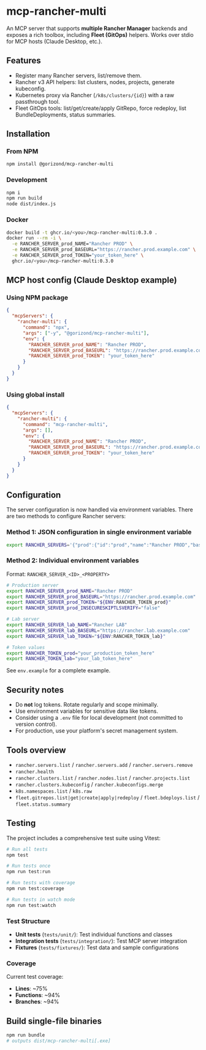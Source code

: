 # mcp-rancher-multi

An MCP server that supports **multiple Rancher Manager** backends and exposes a rich toolbox, including **Fleet (GitOps)** helpers. Works over stdio for MCP hosts (Claude Desktop, etc.).

## Features
- Register many Rancher servers, list/remove them.
- Rancher v3 API helpers: list clusters, nodes, projects, generate kubeconfig.
- Kubernetes proxy via Rancher (`/k8s/clusters/{id}`) with a raw passthrough tool.
- Fleet GitOps tools: list/get/create/apply GitRepo, force redeploy, list BundleDeployments, status summaries.

## Installation

### From NPM
```bash
npm install @gorizond/mcp-rancher-multi
```

### Development
```bash
npm i
npm run build
node dist/index.js
```

### Docker
```bash
docker build -t ghcr.io/<you>/mcp-rancher-multi:0.3.0 .
docker run --rm -i \
  -e RANCHER_SERVER_prod_NAME="Rancher PROD" \
  -e RANCHER_SERVER_prod_BASEURL="https://rancher.prod.example.com" \
  -e RANCHER_SERVER_prod_TOKEN="your_token_here" \
  ghcr.io/<you>/mcp-rancher-multi:0.3.0
```

## MCP host config (Claude Desktop example)

### Using NPM package
```json
{
  "mcpServers": {
    "rancher-multi": {
      "command": "npx",
      "args": ["-y", "@gorizond/mcp-rancher-multi"],
      "env": { 
        "RANCHER_SERVER_prod_NAME": "Rancher PROD",
        "RANCHER_SERVER_prod_BASEURL": "https://rancher.prod.example.com",
        "RANCHER_SERVER_prod_TOKEN": "your_token_here"
      }
    }
  }
}
```

### Using global install
```json
{
  "mcpServers": {
    "rancher-multi": {
      "command": "mcp-rancher-multi",
      "args": [],
      "env": { 
        "RANCHER_SERVER_prod_NAME": "Rancher PROD",
        "RANCHER_SERVER_prod_BASEURL": "https://rancher.prod.example.com",
        "RANCHER_SERVER_prod_TOKEN": "your_token_here"
      }
    }
  }
}
```

## Configuration

The server configuration is now handled via environment variables. There are two methods to configure Rancher servers:

### Method 1: JSON configuration in single environment variable
```bash
export RANCHER_SERVERS='{"prod":{"id":"prod","name":"Rancher PROD","baseUrl":"https://rancher.prod.example.com","token":"${ENV:RANCHER_TOKEN_prod}","insecureSkipTlsVerify":false},"lab":{"id":"lab","name":"Rancher LAB","baseUrl":"https://rancher.lab.example.com","token":"${ENV:RANCHER_TOKEN_lab}"}}'
```

### Method 2: Individual environment variables
Format: `RANCHER_SERVER_<ID>_<PROPERTY>`

```bash
# Production server
export RANCHER_SERVER_prod_NAME="Rancher PROD"
export RANCHER_SERVER_prod_BASEURL="https://rancher.prod.example.com"
export RANCHER_SERVER_prod_TOKEN="${ENV:RANCHER_TOKEN_prod}"
export RANCHER_SERVER_prod_INSECURESKIPTLSVERIFY="false"

# Lab server
export RANCHER_SERVER_lab_NAME="Rancher LAB"
export RANCHER_SERVER_lab_BASEURL="https://rancher.lab.example.com"
export RANCHER_SERVER_lab_TOKEN="${ENV:RANCHER_TOKEN_lab}"

# Token values
export RANCHER_TOKEN_prod="your_production_token_here"
export RANCHER_TOKEN_lab="your_lab_token_here"
```

See `env.example` for a complete example.

## Security notes
- Do **not** log tokens. Rotate regularly and scope minimally.
- Use environment variables for sensitive data like tokens.
- Consider using a `.env` file for local development (not committed to version control).
- For production, use your platform's secret management system.

## Tools overview
- `rancher.servers.list` / `rancher.servers.add` / `rancher.servers.remove`
- `rancher.health`
- `rancher.clusters.list` / `rancher.nodes.list` / `rancher.projects.list`
- `rancher.clusters.kubeconfig` / `rancher.kubeconfigs.merge`
- `k8s.namespaces.list` / `k8s.raw`
- `fleet.gitrepos.list|get|create|apply|redeploy` / `fleet.bdeploys.list` / `fleet.status.summary`

## Testing

The project includes a comprehensive test suite using Vitest:

```bash
# Run all tests
npm test

# Run tests once
npm run test:run

# Run tests with coverage
npm run test:coverage

# Run tests in watch mode
npm run test:watch
```

### Test Structure
- **Unit tests** (`tests/unit/`): Test individual functions and classes
- **Integration tests** (`tests/integration/`): Test MCP server integration
- **Fixtures** (`tests/fixtures/`): Test data and sample configurations

### Coverage
Current test coverage:
- **Lines**: ~75%
- **Functions**: ~94%
- **Branches**: ~94%

## Build single-file binaries
```bash
npm run bundle
# outputs dist/mcp-rancher-multi[.exe]
```
